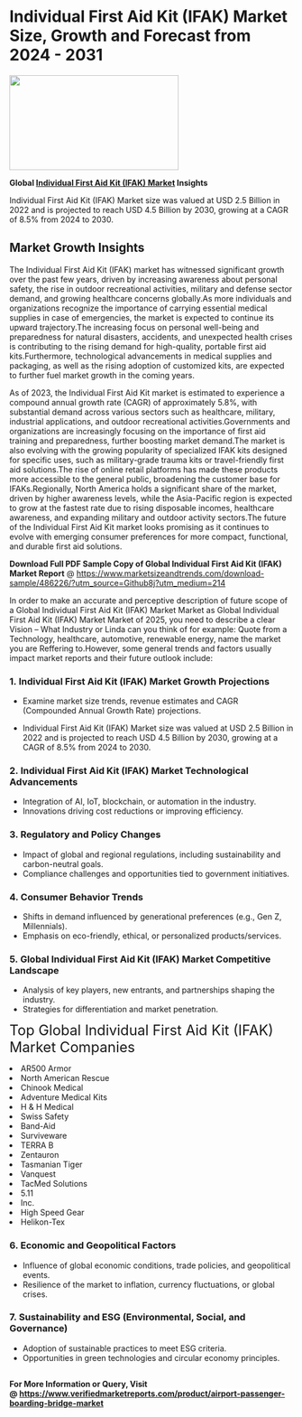 <H1>Individual First Aid Kit (IFAK) Market Size, Growth and Forecast from 2024 - 2031</H1><img class="aligncenter size-medium wp-image-584254" src="https://thirdeyenews.in/wp-content/uploads/2024/09/Global-Market-Research-300x168.jpeg" alt="" width="300" height="168" /><p><strong>Global&nbsp;<a href="https://www.marketsizeandtrends.com/download-sample/486226/?utm_source=Github8j?utm_medium=214">Individual First Aid Kit (IFAK) Market</a> Insights</strong></p><p>Individual First Aid Kit (IFAK) Market size was valued at USD 2.5 Billion in 2022 and is projected to reach USD 4.5 Billion by 2030, growing at a CAGR of 8.5% from 2024 to 2030.</p><p><h2>Market Growth Insights</h2> <p>The Individual First Aid Kit (IFAK) market has witnessed significant growth over the past few years, driven by increasing awareness about personal safety, the rise in outdoor recreational activities, military and defense sector demand, and growing healthcare concerns globally.As more individuals and organizations recognize the importance of carrying essential medical supplies in case of emergencies, the market is expected to continue its upward trajectory.The increasing focus on personal well-being and preparedness for natural disasters, accidents, and unexpected health crises is contributing to the rising demand for high-quality, portable first aid kits.Furthermore, technological advancements in medical supplies and packaging, as well as the rising adoption of customized kits, are expected to further fuel market growth in the coming years.</p> <p>As of 2023, the Individual First Aid Kit market is estimated to experience a compound annual growth rate (CAGR) of approximately 5.8%, with substantial demand across various sectors such as healthcare, military, industrial applications, and outdoor recreational activities.Governments and organizations are increasingly focusing on the importance of first aid training and preparedness, further boosting market demand.The market is also evolving with the growing popularity of specialized IFAK kits designed for specific uses, such as military-grade trauma kits or travel-friendly first aid solutions.The rise of online retail platforms has made these products more accessible to the general public, broadening the customer base for IFAKs.Regionally, North America holds a significant share of the market, driven by higher awareness levels, while the Asia-Pacific region is expected to grow at the fastest rate due to rising disposable incomes, healthcare awareness, and expanding military and outdoor activity sectors.The future of the Individual First Aid Kit market looks promising as it continues to evolve with emerging consumer preferences for more compact, functional, and durable first aid solutions.</p> <p><span class=""><strong>Download Full PDF Sample Copy of Global Individual First Aid Kit (IFAK) Market Report</strong> @ <a href="https://www.marketsizeandtrends.com/download-sample/486226/?utm_source=Github8j?utm_medium=214" target="_blank">https://www.marketsizeandtrends.com/download-sample/486226/?utm_source=Github8j?utm_medium=214</a></span></p><p>In order to make an accurate and perceptive description of future scope of a Global&nbsp;Individual First Aid Kit (IFAK) Market Market as Global&nbsp;Individual First Aid Kit (IFAK) Market Market of 2025, you need to describe a clear Vision &ndash; What Industry or Linda can you think of for example: Quote from a Technology, healthcare, automotive, renewable energy, name the market you are Reffering to.However, some general trends and factors usually impact market reports and their future outlook include:</p><h3>1.&nbsp;<strong>Individual First Aid Kit (IFAK) Market Growth Projections</strong></h3><ul><li>Examine market size trends, revenue estimates and CAGR (Compounded Annual Growth Rate) projections.</li><li><p>Individual First Aid Kit (IFAK) Market size was valued at USD 2.5 Billion in 2022 and is projected to reach USD 4.5 Billion by 2030, growing at a CAGR of 8.5% from 2024 to 2030.</p></li></ul><h3>2.&nbsp;<strong>Individual First Aid Kit (IFAK) Market Technological Advancements</strong></h3><ul><li>Integration of AI, IoT, blockchain, or automation in the industry.</li><li>Innovations driving cost reductions or improving efficiency.</li></ul><h3>3.&nbsp;<strong>Regulatory and Policy Changes</strong></h3><ul><li>Impact of global and regional regulations, including sustainability and carbon-neutral goals.</li><li>Compliance challenges and opportunities tied to government initiatives.</li></ul><h3>4.&nbsp;<strong>Consumer Behavior Trends</strong></h3><ul><li>Shifts in demand influenced by generational preferences (e.g., Gen Z, Millennials).</li><li>Emphasis on eco-friendly, ethical, or personalized products/services.</li></ul><h3>5.&nbsp;<strong>Global Individual First Aid Kit (IFAK) Market Competitive Landscape</strong></h3><ul><li>Analysis of key players, new entrants, and partnerships shaping the industry.</li><li>Strategies for differentiation and market penetration.</li></ul><p data-pm-slice="1 1 []"><span style="color: inherit; font-family: inherit; font-size: 25px;">Top Global Individual First Aid Kit (IFAK) Market Companies</span></p><div class="" data-test-id=""><p><li>AR500 Armor</li><li> North American Rescue</li><li> Chinook Medical</li><li> Adventure Medical Kits</li><li> H & H Medical</li><li> Swiss Safety</li><li> Band-Aid</li><li> Surviveware</li><li> TERRA B</li><li> Zentauron</li><li> Tasmanian Tiger</li><li> Vanquest</li><li> TacMed Solutions</li><li> 5.11</li><li> Inc.</li><li> High Speed Gear</li><li> Helikon-Tex</li></p></div><h3>6.&nbsp;<strong>Economic and Geopolitical Factors</strong></h3><ul><li>Influence of global economic conditions, trade policies, and geopolitical events.</li><li>Resilience of the market to inflation, currency fluctuations, or global crises.</li></ul><h3>7.&nbsp;<strong>Sustainability and ESG (Environmental, Social, and Governance)</strong></h3><ul><li>Adoption of sustainable practices to meet ESG criteria.</li><li>Opportunities in green technologies and circular economy principles.</li></ul><h2><strong style="font-size: 14px;">For More Information or Query, Visit @&nbsp;</strong><a style="background-color: #ffffff; font-size: 14px;" href="https://www.marketsizeandtrends.com/report/individual-first-aid-kit-ifak-market/" target="_blank">https://www.verifiedmarketreports.com/product/airport-passenger-boarding-bridge-market</a></h2>